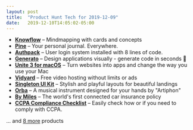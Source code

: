 ```yaml
---
layout: post
title:  "Product Hunt Tech for 2019-12-09"
date:   2019-12-10T14:05:02-05:00
---
```


* **[Knowflow](https://www.producthunt.com/posts/knowflow?utm_campaign=producthunt-api&utm_medium=api&utm_source=Application%3A+Daily+Digest+RSS+%28ID%3A+3202%29)** – Mindmapping with cards and concepts
* **[Pine](https://www.producthunt.com/posts/pine-8?utm_campaign=producthunt-api&utm_medium=api&utm_source=Application%3A+Daily+Digest+RSS+%28ID%3A+3202%29)** – Your personal journal. Everywhere.
* **[Authpack](https://www.producthunt.com/posts/authpack?utm_campaign=producthunt-api&utm_medium=api&utm_source=Application%3A+Daily+Digest+RSS+%28ID%3A+3202%29)** – User login system installed with 8 lines of code.
* **[Generato](https://www.producthunt.com/posts/generato?utm_campaign=producthunt-api&utm_medium=api&utm_source=Application%3A+Daily+Digest+RSS+%28ID%3A+3202%29)** – Design applications visually - generate code in seconds 🚀
* **[Unite 3 for macOS](https://www.producthunt.com/posts/unite-3-for-macos?utm_campaign=producthunt-api&utm_medium=api&utm_source=Application%3A+Daily+Digest+RSS+%28ID%3A+3202%29)** – Turn websites into apps and change the way you use your Mac
* **[Vidyard](https://www.producthunt.com/posts/vidyard-2?utm_campaign=producthunt-api&utm_medium=api&utm_source=Application%3A+Daily+Digest+RSS+%28ID%3A+3202%29)** – Free video hosting without limits or ads
* **[Singleton UI Kit](https://www.producthunt.com/posts/singleton-ui-kit?utm_campaign=producthunt-api&utm_medium=api&utm_source=Application%3A+Daily+Digest+RSS+%28ID%3A+3202%29)** – Stylish and playful layouts for beautiful landings
* **[Orba](https://www.producthunt.com/posts/orba?utm_campaign=producthunt-api&utm_medium=api&utm_source=Application%3A+Daily+Digest+RSS+%28ID%3A+3202%29)** – A musical instrument designed for your hands by "Artiphon"
* **[By Miles](https://www.producthunt.com/posts/by-miles?utm_campaign=producthunt-api&utm_medium=api&utm_source=Application%3A+Daily+Digest+RSS+%28ID%3A+3202%29)** – The world's first connected car insurance policy
* **[CCPA Compliance Checklist](https://www.producthunt.com/posts/ccpa-compliance-checklist?utm_campaign=producthunt-api&utm_medium=api&utm_source=Application%3A+Daily+Digest+RSS+%28ID%3A+3202%29)** – Easily check how or if you need to comply with CCPA.

… and [8 more](https://www.producthunt.com/tech) products